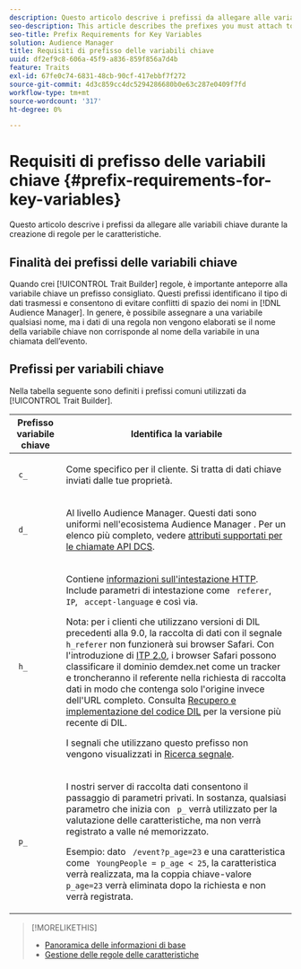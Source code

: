 ```yaml
---
description: Questo articolo descrive i prefissi da allegare alle variabili chiave durante la creazione di regole per le caratteristiche.
seo-description: This article describes the prefixes you must attach to key variables when creating trait rules.
seo-title: Prefix Requirements for Key Variables
solution: Audience Manager
title: Requisiti di prefisso delle variabili chiave
uuid: df2ef9c8-606a-45f9-a836-859f856a7d4b
feature: Traits
exl-id: 67fe0c74-6831-48cb-90cf-417ebbf7f272
source-git-commit: 4d3c859cc4dc5294286680b0e63c287e0409f7fd
workflow-type: tm+mt
source-wordcount: '317'
ht-degree: 0%

---
```


# Requisiti di prefisso delle variabili chiave {#prefix-requirements-for-key-variables}

Questo articolo descrive i prefissi da allegare alle variabili chiave durante la creazione di regole per le caratteristiche.

<!-- r_tb_variable_prefixes.xml -->

## Finalità dei prefissi delle variabili chiave

Quando crei [!UICONTROL Trait Builder] regole, è importante anteporre alla variabile chiave un prefisso consigliato. Questi prefissi identificano il tipo di dati trasmessi e consentono di evitare conflitti di spazio dei nomi in [!DNL Audience Manager]. In genere, è possibile assegnare a una variabile qualsiasi nome, ma i dati di una regola non vengono elaborati se il nome della variabile chiave non corrisponde al nome della variabile in una chiamata dell’evento.

## Prefissi per variabili chiave

Nella tabella seguente sono definiti i prefissi comuni utilizzati da [!UICONTROL Trait Builder].

<table id="table_CFEFA1DBDF904736B6EA2640B7AD26E5"> 
 <thead> 
  <tr> 
   <th colname="col1" class="entry"> Prefisso variabile chiave </th> 
   <th colname="col2" class="entry"> Identifica la variabile </th> 
  </tr>
 </thead>
 <tbody> 
  <tr> 
   <td colname="col1"><code> c_</code> </td> 
   <td colname="col2"> <p>Come specifico per il cliente. Si tratta di dati chiave inviati dalle tue proprietà. </p> </td> 
  </tr> 
  <tr> 
   <td colname="col1"><code> d_</code> </td> 
   <td colname="col2"> <p>Al livello <span class="keyword"> Audience Manager</span>. Questi dati sono uniformi nell'ecosistema Audience Manager<span class="keyword"> </span>. Per un elenco più completo, vedere <a href="../../api/dcs-intro/dcs-api-reference/dcs-keys.md"> attributi supportati per le chiamate API DCS</a>.</p> </td> 
  </tr>
  <tr> 
   <td colname="col1"><code> h_</code> </td> 
   <td colname="col2"> <p>Contiene <a href="https://en.wikipedia.org/wiki/List_of_HTTP_header_fields" scope="external" format="html"> informazioni sull'intestazione HTTP</a>. Include parametri di intestazione come <code> referer</code>,<code> IP</code>, <code> accept-language</code> e così via. </p> <p> <p>Nota: per i clienti che utilizzano versioni di DIL precedenti alla 9.0, la raccolta di dati con il segnale <code> h_referer</code> non funzionerà sui browser Safari. Con l'introduzione di <a href="https://webkit.org/blog/8311/intelligent-tracking-prevention-2-0/" format="https" scope="external"> ITP 2.0</a>, i browser Safari possono classificare il dominio demdex.net come un tracker e troncheranno il referente nella richiesta di raccolta dati in modo che contenga solo l'origine invece dell'URL completo. Consulta <a href="../../dil/dil-overview.md#get-implement-dil-code">Recupero e implementazione del codice DIL</a> per la versione più recente di DIL.<p>I segnali che utilizzano questo prefisso non vengono visualizzati in <a href="../data-explorer/data-explorer-signals-search/data-explorer-signals-search.md">Ricerca segnale</a>.</p></p> </p> </td> 
  </tr> 
  <tr> 
   <td colname="col1"><code> p_</code> </td> 
   <td colname="col2"> <p>I nostri <span class="wintitle"> server di raccolta dati</span> consentono il passaggio di parametri privati. In sostanza, qualsiasi parametro che inizia con <code> p_</code> verrà utilizzato per la valutazione delle caratteristiche, ma non verrà registrato a valle né memorizzato. </p> <p>Esempio: dato <code> /event?p_age=23</code> e una caratteristica come <code> YoungPeople = p_age &lt; 25</code>, la caratteristica verrà realizzata, ma la coppia chiave-valore <code> p_age=23</code> verrà eliminata dopo la richiesta e non verrà registrata. </p> </td> 
  </tr> 
 </tbody> 
</table>

>[!MORELIKETHIS]
>
>* [Panoramica delle informazioni di base](../../features/traits/create-onboarded-rule-based-traits.md)
>* [Gestione delle regole delle caratteristiche](../../features/traits/manage-trait-rules.md#managing-trait-rules)
